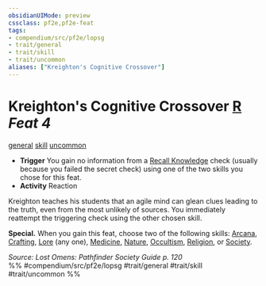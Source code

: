```yaml
---
obsidianUIMode: preview
cssclass: pf2e,pf2e-feat
tags:
- compendium/src/pf2e/lopsg
- trait/general
- trait/skill
- trait/uncommon
aliases: ["Kreighton's Cognitive Crossover"]
---
```

# Kreighton's Cognitive Crossover  [R](../../rules/core-rulebook/chapter-9-playing-the-game.md#Actions "Reaction") *Feat 4*  
[general](../../rules/traits/general.md)  [skill](../../rules/traits/skill.md)  [uncommon](../../rules/traits/uncommon.md)  

- **Trigger** You gain no information from a [Recall Knowledge](../../rules/actions/recall-knowledge.md) check (usually because you failed the secret check) using one of the two skills you chose for this feat.
- **Activity** Reaction

Kreighton teaches his students that an agile mind can glean clues leading to the truth, even from the most unlikely of sources. You immediately reattempt the triggering check using the other chosen skill.

**Special.** When you gain this feat, choose two of the following skills: [Arcana](../skills.md#Arcana), [Crafting](../skills.md#Crafting), [Lore](../skills.md#Lore) (any one), [Medicine](../skills.md#Medicine), [Nature](../skills.md#Nature), [Occultism](../skills.md#Occultism), [Religion](../skills.md#Religion), or [Society](../skills.md#Society).

*Source: Lost Omens: Pathfinder Society Guide p. 120*  
%% #compendium/src/pf2e/lopsg #trait/general #trait/skill #trait/uncommon %%